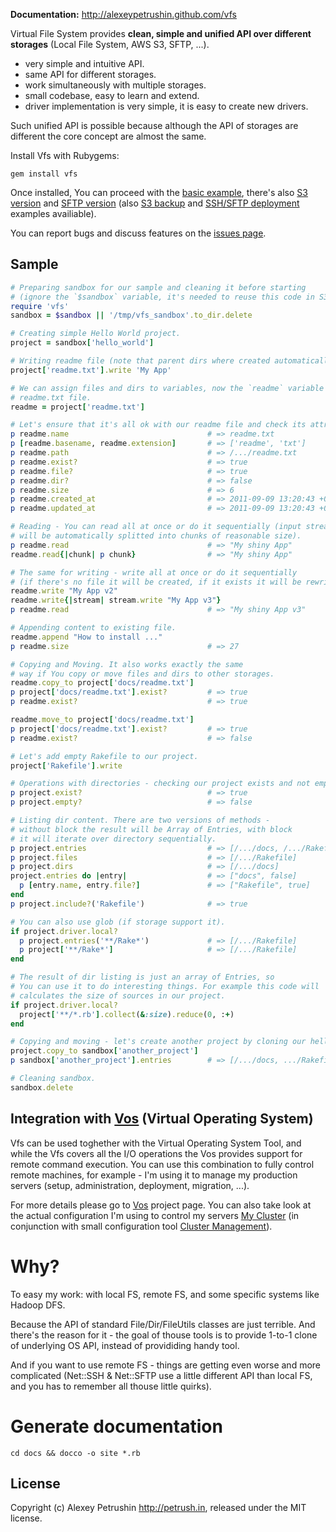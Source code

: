 **Documentation:** http://alexeypetrushin.github.com/vfs

Virtual File System provides **clean, simple and unified API over different storages** (Local File System, AWS S3, SFTP, ...).

- very simple and intuitive API.
- same API for different storages.
- work simultaneously with multiple storages.
- small codebase, easy to learn and extend.
- driver implementation is very simple, it is easy to create new drivers.

Such unified API is possible because although the API of storages are different the core concept are almost the same.

Install Vfs with Rubygems:

    gem install vfs

Once installed, You can proceed with the [basic example][basics], there's also [S3 version][s3_basics] and [SFTP version][ssh_basics] (also [S3 backup][s3_backup] and [SSH/SFTP deployment][ssh_deployment] examples availiable).

You can report bugs and discuss features on the [issues page][issues].

## Sample

``` ruby
# Preparing sandbox for our sample and cleaning it before starting
# (ignore the `$sandbox` variable, it's needed to reuse this code in S3 and SSH samples).
require 'vfs'
sandbox = $sandbox || '/tmp/vfs_sandbox'.to_dir.delete

# Creating simple Hello World project.
project = sandbox['hello_world']

# Writing readme file (note that parent dirs where created automatically).
project['readme.txt'].write 'My App'

# We can assign files and dirs to variables, now the `readme` variable refers to our 
# readme.txt file.
readme = project['readme.txt']

# Let's ensure that it's all ok with our readme file and check its attributes.
p readme.name                               # => readme.txt
p [readme.basename, readme.extension]       # => ['readme', 'txt']
p readme.path                               # => /.../readme.txt
p readme.exist?                             # => true
p readme.file?                              # => true
p readme.dir?                               # => false
p readme.size                               # => 6
p readme.created_at                         # => 2011-09-09 13:20:43 +0400
p readme.updated_at                         # => 2011-09-09 13:20:43 +0400

# Reading - You can read all at once or do it sequentially (input stream
# will be automatically splitted into chunks of reasonable size).
p readme.read                               # => "My shiny App"
readme.read{|chunk| p chunk}                # => "My shiny App"

# The same for writing - write all at once or do it sequentially
# (if there's no file it will be created, if it exists it will be rewriten).
readme.write "My App v2"
readme.write{|stream| stream.write "My App v3"}
p readme.read                               # => "My shiny App v3"

# Appending content to existing file.
readme.append "How to install ..."
p readme.size                               # => 27

# Copying and Moving. It also works exactly the same
# way if You copy or move files and dirs to other storages.
readme.copy_to project['docs/readme.txt']
p project['docs/readme.txt'].exist?         # => true
p readme.exist?                             # => true

readme.move_to project['docs/readme.txt']
p project['docs/readme.txt'].exist?         # => true
p readme.exist?                             # => false

# Let's add empty Rakefile to our project.
project['Rakefile'].write

# Operations with directories - checking our project exists and not empty.
p project.exist?                            # => true
p project.empty?                            # => false

# Listing dir content. There are two versions of methods -
# without block the result will be Array of Entries, with block
# it will iterate over directory sequentially.
p project.entries                           # => [/.../docs, /.../Rakefile]
p project.files                             # => [/.../Rakefile]
p project.dirs                              # => [/.../docs]
project.entries do |entry|                  # => ["docs", false]
  p [entry.name, entry.file?]               # => ["Rakefile", true]
end
p project.include?('Rakefile')              # => true

# You can also use glob (if storage support it).
if project.driver.local?
  p project.entries('**/Rake*')             # => [/.../Rakefile]
  p project['**/Rake*']                     # => [/.../Rakefile]
end

# The result of dir listing is just an array of Entries, so
# You can use it to do interesting things. For example this code will
# calculates the size of sources in our project.
if project.driver.local?
  project['**/*.rb'].collect(&:size).reduce(0, :+)
end

# Copying and moving - let's create another project by cloning our hello_world.
project.copy_to sandbox['another_project']
p sandbox['another_project'].entries        # => [/.../docs, .../Rakefile]

# Cleaning sandbox.
sandbox.delete
```

## Integration with [Vos][vos] (Virtual Operating System)

Vfs can be used toghether with the Virtual Operating System Tool, and while the Vfs covers all the I/O operations the Vos provides support for remote command execution.
You can use this combination to fully control remote machines, for example - I'm using it to manage my production servers (setup, administration, deployment, migration, ...).

For more details please go to [Vos][vos] project page.
You can also take look at the actual configuration I'm using to control my servers [My Cluster][my_cluster] (in conjunction with small configuration tool [Cluster Management][cluster_management]).

# Why?

To easy my work: with local FS, remote FS, and some specific systems like Hadoop DFS.

Because the API of standard File/Dir/FileUtils classes are just terrible. And there's the reason for it - the goal of thouse tools is to provide 1-to-1 clone of underlying OS API, instead of provididing handy tool.

And if you want to use remote FS - things are getting even worse and more complicated (Net::SSH & Net::SFTP use a little
different API than local FS, and you has to remember all thouse little quirks).

# Generate documentation

`cd docs && docco -o site *.rb`

## License

Copyright (c) Alexey Petrushin http://petrush.in, released under the MIT license.

[vos]: http://github.com/alexeypetrushin/vos
[cluster_management]: http://github.com/alexeypetrushin/cluster_management
[my_cluster]: http://github.com/alexeypetrushin/my_cluster

[basics]:         http://alexeypetrushin.github.com/vfs/basics.html
[s3_basics]:      http://alexeypetrushin.github.com/vfs/s3_basics.html
[s3_backup]:      http://alexeypetrushin.github.com/vfs/s3_backup.html
[ssh_basics]:     http://alexeypetrushin.github.com/vfs/ssh_basics.html
[ssh_deployment]: http://alexeypetrushin.github.com/vfs/ssh_deployment.html
[issues]:         https://github.com/alexeypetrushin/vfs/issues